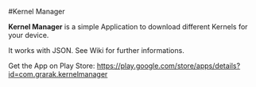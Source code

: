 #Kernel Manager

**Kernel Manager** is a simple Application to download different Kernels for your device.

It works with JSON. See Wiki for further informations.

Get the App on Play Store: https://play.google.com/store/apps/details?id=com.grarak.kernelmanager

